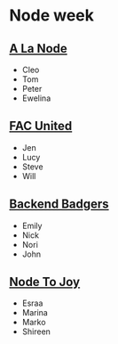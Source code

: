 # Node week

## [A La Node](https://github.com/a-la-node/autocomplete)
- Cleo
- Tom
- Peter
- Ewelina

## [FAC United](https://github.com/fac-u/autocompleter/)
- Jen
- Lucy
- Steve
- Will

## [Backend Badgers](https://github.com/FAC9/backend-badgers-autocomplete)
- Emily
- Nick
- Nori
- John

## [Node To Joy](https://github.com/NodeGroup2/autocomplete-project)
- Esraa
- Marina
- Marko
- Shireen
